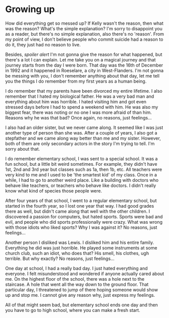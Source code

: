 # Growing up

How did everything get so messed up? If Kelly wasn't the reason, then what was the reason? What's the simple explanation? I'm sorry to disappoint you as a reader, but there's no simple explanation, also there's no 'reason'. From my point of view, I don't believe people who commit suicide had a reason to do it, they just had no reason to live.

Besides, *spoiler alert* I'm not gonna give the reason for what happened, but there's a lot I can explain. Let me take you on a magical journey and that journey starts from the day I were born. That day was the 16th of December in 1992 and it happened in Roeselare, a city in West-Flanders. I'm not gonna be messing with you, I don't remember anything about that day, let me tell you the things I do remember from my first years as a human being.

I do remember that my parents have been divorced my entire lifetime. I also remember that I hated my biological father. He was a very bad man and everything about him was horrible. I hated visiting him and got even stressed days before I had to spend a weekend with him. He was also my biggest fear, there was noting or no one I was more afraid of than him. Reasons why he was that bad? Once again, no reasons, just feelings...

I also had an older sister, but we never came along. It seemed like I was just another type of person than she was. After a couple of years, I also got a stepfather and we came along way better than me and my sister. However, both of them are only secondary actors in the story I'm trying to tell. I'm sorry about that.

I do remember elementary school, I was sent to a special school. It was a fun school, but a little bit weird sometimes. For example, they didn't have 1st, 2nd and 3rd year but classes such as 1a, then 1b, etc. All teachers were very kind to me and I used to be 'the smartest kid' of my class. Once in a while, I had to go to another weird place. Like a building with doctors who behave like teachers, or teachers who behave like doctors. I didn't really know what kind of species those people were.

After four years of that school, I went to a regular elementary school, but started in the fourth year, so I lost one year that way. I had good grades there as well, but didn't came along that well with the other children. I discovered a passion for computers, but hated sports. Sports were bad and evil, and people who did sports professionally were crazy. What was wrong with those idiots who liked sports? Why I was against it? No reasons, just feelings...

Another person I disliked was Lewis. I disliked him and his entire family. Everything he did was just horrible. He played some instruments at some church club, such an idiot, who does that? His smell, his clothes, ugh terrible. But why exactly? No reasons, just feelings...

One day at school, I had a really bad day. I just hated everything and everyone. I felt misunderstood and wondered if anyone actually cared about me. On the highest floor of the school, there was a hole next to the staircase. A hole that went all the way down to the ground floor. That particular day, I threatened to jump of there hoping someone would show up and stop me. I cannot give any reason why, just express my feelings.

All of that might seem bad, but elementary school ends one day and then you have to go to high school, where you can make a fresh start.
